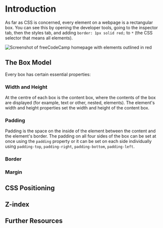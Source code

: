 # Introduction

As far as CSS is concerned, every element on a webpage is a rectangular box. You can see this by opening the developer tools, going to the inspector tab, then the styles tab, and adding `border: 1px solid red;` to `*` (the CSS selector that means all elements).

![Screenshot of freeCodeCamp homepage with elements outlined in red](https://res.cloudinary.com/gerhynes/image/upload/q_auto/v1546105019/Screenshot_2018-12-29_Learn_to_code_with_free_online_courses_programming_projects_and_interview_preparation_for_developer_..._otulsv.png)

## The Box Model

Every box has certain essential properties:

### Width and Height

At the centre of each box is the content box, where the contents of the box are displayed (for example, text or other, nested, elements). The element's width and height properties set the width and height of the content box.

### Padding

Padding is the space on the inside of the element between the content and the element's border. The padding on all four sides of the box can be set at once using the `padding` property or it can be set on each side individually using `padding-top`, `padding-right`, `padding-bottom`, `padding-left`.

### Border

### Margin

## CSS Positioning

## Z-index

## Further Resources

